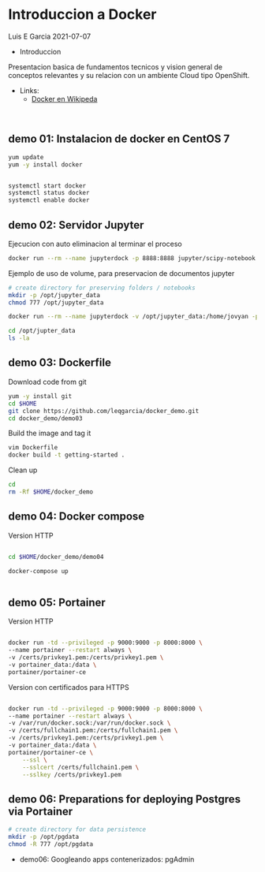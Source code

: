 # Introduccion a Docker 

Luis E Garcia
2021-07-07




- Introduccion

Presentacion basica de fundamentos tecnicos y vision general de conceptos relevantes y su relacion con un ambiente Cloud tipo OpenShift.

- Links: 
    - [Docker en Wikipeda](https://en.wikipedia.org/wiki/Docker_(software) )

</br>

## demo 01: Instalacion de docker en CentOS 7

```bash
yum update
yum -y install docker


systemctl start docker
systemctl status docker
systemctl enable docker
```




## demo 02: Servidor Jupyter

Ejecucion con auto eliminacion al terminar el proceso

```bash
docker run --rm --name jupyterdock -p 8888:8888 jupyter/scipy-notebook

```
Ejemplo de uso de volume, para preservacion de documentos jupyter 

```bash
# create directory for preserving folders / notebooks
mkdir -p /opt/jupyter_data
chmod 777 /opt/jupyter_data

docker run --rm --name jupyterdock -v /opt/jupyter_data:/home/jovyan -p 8888:8888 jupyter/scipy-notebook

```


```bash
cd /opt/jupter_data
ls -la
```


## demo 03: Dockerfile 

Download code from git
```bash
yum -y install git
cd $HOME
git clone https://github.com/leqgarcia/docker_demo.git
cd docker_demo/demo03
```

Build the image and tag it
```bash
vim Dockerfile
docker build -t getting-started .
```

Clean up
```bash
cd
rm -Rf $HOME/docker_demo
```



## demo 04: Docker compose
Version HTTP
```bash

cd $HOME/docker_demo/demo04

docker-compose up



```




## demo 05: Portainer
Version HTTP
```bash

docker run -td --privileged -p 9000:9000 -p 8000:8000 \
--name portainer --restart always \
-v /certs/privkey1.pem:/certs/privkey1.pem \
-v portainer_data:/data \
portainer/portainer-ce 

```

Version con certificados para HTTPS
```bash

docker run -td --privileged -p 9000:9000 -p 8000:8000 \
--name portainer --restart always \
-v /var/run/docker.sock:/var/run/docker.sock \
-v /certs/fullchain1.pem:/certs/fullchain1.pem \
-v /certs/privkey1.pem:/certs/privkey1.pem \
-v portainer_data:/data \
portainer/portainer-ce \
    --ssl \
    --sslcert /certs/fullchain1.pem \
    --sslkey /certs/privkey1.pem

```




## demo 06: Preparations for deploying Postgres via Portainer
```bash
# create directory for data persistence
mkdir -p /opt/pgdata       
chmod -R 777 /opt/pgdata

```

- demo06: Googleando apps contenerizados: pgAdmin






